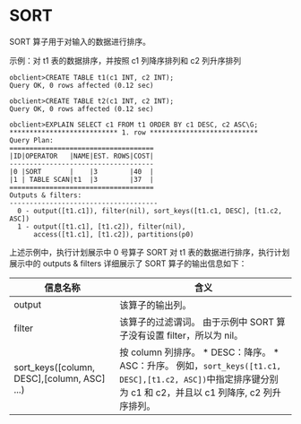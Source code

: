 SORT 
=========================

SORT 算子用于对输入的数据进行排序。

示例：对 t1 表的数据排序，并按照 c1 列降序排列和 c2 列升序排列

    obclient>CREATE TABLE t1(c1 INT, c2 INT);
    Query OK, 0 rows affected (0.12 sec)
    
    obclient>CREATE TABLE t2(c1 INT, c2 INT);
    Query OK, 0 rows affected (0.12 sec)
    
    obclient>EXPLAIN SELECT c1 FROM t1 ORDER BY c1 DESC, c2 ASC\G;
    *************************** 1. row ***************************
    Query Plan: 
    ====================================
    |ID|OPERATOR   |NAME|EST. ROWS|COST|
    ------------------------------------
    |0 |SORT       |    |3        |40  |
    |1 | TABLE SCAN|t1  |3        |37  |
    ====================================
    Outputs & filters: 
    -------------------------------------
      0 - output([t1.c1]), filter(nil), sort_keys([t1.c1, DESC], [t1.c2, ASC])
      1 - output([t1.c1], [t1.c2]), filter(nil), 
          access([t1.c1], [t1.c2]), partitions(p0)



上述示例中，执行计划展示中 0 号算子 SORT 对 t1 表的数据进行排序，执行计划展示中的 outputs \& filters 详细展示了 SORT 算子的输出信息如下：


|                    **信息名称**                     |                                                                                                            **含义**                                                                                                            |
|-------------------------------------------------|------------------------------------------------------------------------------------------------------------------------------------------------------------------------------------------------------------------------------|
| output                                          | 该算子的输出列。                                                                                                                                                                                                                     |
| filter                                          | 该算子的过滤谓词。 由于示例中 SORT 算子没有设置 filter，所以为 nil。                                                                                                                                                                  |
| sort_keys(\[column, DESC\],\[column, ASC\] ...) | 按 column 列排序。 * DESC：降序。   * ASC：升序。    例如，`sort_keys([t1.c1, DESC],[t1.c2, ASC])`中指定排序键分别为 c1 和 c2，并且以 c1 列降序, c2 列升序排列。 |


